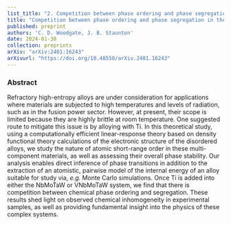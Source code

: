 ```yaml
---
list_title: "2. Competition between phase ordering and phase segregation in the Ti$_x$NbMoTaW and Ti$_x$VNbMoTaW refractory high-entropy alloys"
title: "Competition between phase ordering and phase segregation in the Ti$_x$NbMoTaW and Ti$_x$VNbMoTaW refractory high-entropy alloys"
published: preprint
authors: 'C. D. Woodgate, J. B. Staunton'
date: 2024-01-30
collection: preprints
arXiv: "arXiv:2401:16243"
arXivurl: "https://doi.org/10.48550/arXiv.2401.16243"
---
```


<h3>Abstract</h3>
Refractory high-entropy alloys are under consideration for applications where materials are subjected to high temperatures and levels of radiation, such as in the fusion power sector. However, at present, their scope is limited because they are highly brittle at room temperature. One suggested route to mitigate this issue is by alloying with Ti. In this theoretical study, using a computationally efficient linear-response theory based on density functional theory calculations of the electronic structure of the disordered alloys, we study the nature of atomic short-range order in these multi-component materials, as well as assessing their overall phase stability. Our analysis enables direct inference of phase transitions in addition to the extraction of an atomistic, pairwise model of the internal energy of an alloy suitable for study via, <i>e.g.</i> Monte Carlo simulations. Once Ti is added into either the NbMoTaW or VNbMoTaW system, we find that there is competition between chemical phase ordering and segregation. These results shed light on observed chemical inhomogeneity in experimental samples, as well as providing fundamental insight into the physics of these complex systems.
